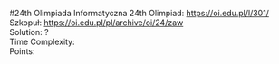 #24th Olimpiada Informatyczna
24th Olimpiad: https://oi.edu.pl/l/301/<br />
Szkopuł: https://oi.edu.pl/pl/archive/oi/24/zaw <br />
Solution: ? <br />
Time Complexity: <br />
Points:  <br /> 